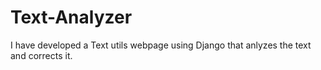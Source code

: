 # Text-Analyzer
I have developed a Text utils webpage using Django that anlyzes the text and corrects it.
